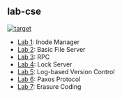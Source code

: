 ## lab-cse
[![target](https://img.shields.io/badge/labs-7/7-brightgreen.svg)](https://github.com/rudeigerc/lab-cse)

- [Lab 1]: Inode Manager
- [Lab 2]: Basic File Server
- [Lab 3][Lab 3]: RPC
- [Lab 4]: Lock Server
- [Lab 5]: Log-based Version Control
- [Lab 6]: Paxos Protocol
- [Lab 7]: Erasure Coding

[Lab 1]: lab1
[Lab 2]: lab2
[Lab 3]: lab3
[Lab 4]: lab4
[Lab 5]: lab5
[Lab 6]: lab6
[Lab 7]: lab7
